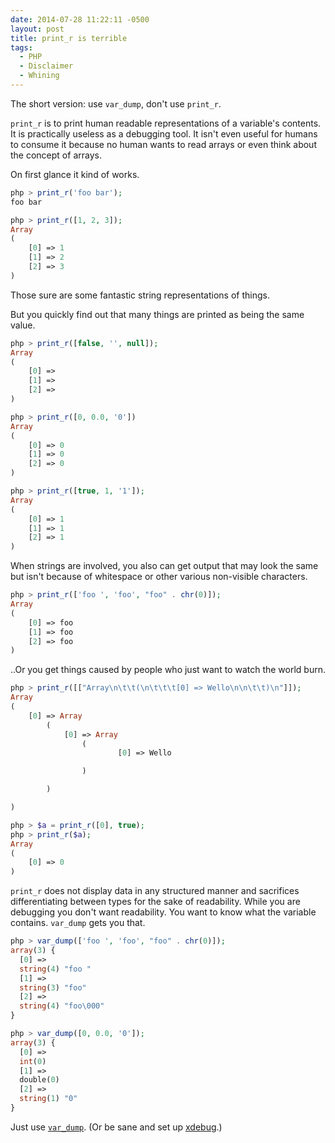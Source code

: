 ```yaml
---
date: 2014-07-28 11:22:11 -0500
layout: post
title: print_r is terrible
tags:
  - PHP
  - Disclaimer
  - Whining
---
```


The short version: use `var_dump`, don't use `print_r`.

`print_r` is to print human readable representations of a variable's contents.
It is practically useless as a debugging tool.  It isn't even useful for
humans to consume it because no human wants to read arrays or even think about
the concept of arrays.

On first glance it kind of works.

```php
php > print_r('foo bar');
foo bar

php > print_r([1, 2, 3]);
Array
(
    [0] => 1
    [1] => 2
    [2] => 3
)
```

Those sure are some fantastic string representations of things.

But you quickly find out that many things are printed as being the same value.

```php
php > print_r([false, '', null]);
Array
(
    [0] => 
    [1] => 
    [2] => 
)

php > print_r([0, 0.0, '0'])
Array
(
    [0] => 0
    [1] => 0
    [2] => 0
)

php > print_r([true, 1, '1']);
Array
(
    [0] => 1
    [1] => 1
    [2] => 1
)
```

When strings are involved, you also can get output that may look the same but
isn't because of whitespace or other various non-visible characters.

```php
php > print_r(['foo ', 'foo', "foo" . chr(0)]);
Array
(
    [0] => foo 
    [1] => foo
    [2] => foo
)
```

..Or you get things caused by people who just want to watch the world burn.

```php
php > print_r([["Array\n\t\t(\n\t\t\t[0] => Wello\n\n\t\t)\n"]]);
Array
(
    [0] => Array
        (
            [0] => Array
                (
                        [0] => Wello

                )

        )

)

php > $a = print_r([0], true);
php > print_r($a);
Array
(
    [0] => 0
)
```

`print_r` does not display data in any structured manner and sacrifices
differentiating between types for the sake of readability.  While you are
debugging you don't want readability.  You want to know what the variable
contains.  `var_dump` gets you that.

```php
php > var_dump(['foo ', 'foo', "foo" . chr(0)]);
array(3) {
  [0] =>
  string(4) "foo "
  [1] =>
  string(3) "foo"
  [2] =>
  string(4) "foo\000"
}

php > var_dump([0, 0.0, '0']);
array(3) {
  [0] =>
  int(0)
  [1] =>
  double(0)
  [2] =>
  string(1) "0"
}
```

Just use [`var_dump`][php_var_dump].  (Or be sane and set up [xdebug][xdebug].)

[php_var_dump]: http://php.net/var_dump
[xdebug]: http://xdebug.org/
